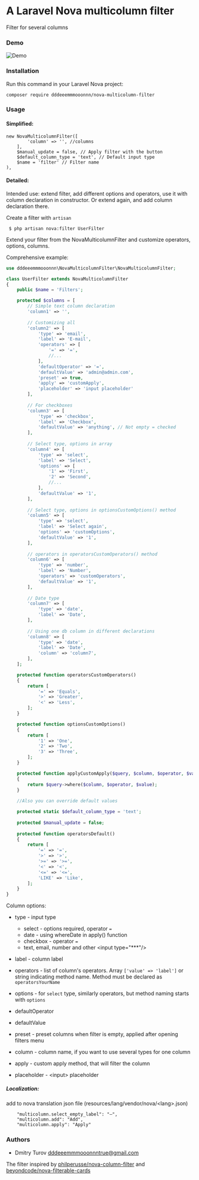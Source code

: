 # A Laravel Nova multicolumn filter
Filter for several columns

### Demo

![Demo](http://g.recordit.co/0ivt9YJcpy.gif)

### Installation

Run this command in your Laravel Nova project:

`composer require dddeeemmmooonnn/nova-multicolumn-filter`

### Usage

#### Simplified:

```
new NovaMulticolumnFilter([
        'column' => '', //columns
    ],
    $manual_update = false, // Apply filter with the button
    $default_column_type = 'text', // Default input type
    $name = 'filter' // Filter name
),
```

#### Detailed:

Intended use: extend filter, add different options and operators, use it with column declaration in constructor. Or extend again, and add column declaration there.

Create a filter with `artisan`

```shell 
 $ php artisan nova:filter UserFilter 
 ```
Extend your filter from the NovaMulticolumnFilter and customize operators, options, columns.

Сomprehensive example:

```php
use dddeeemmmooonnn\NovaMulticolumnFilter\NovaMulticolumnFilter;

class UserFilter extends NovaMulticolumnFilter
{
    public $name = 'Filters';

    protected $columns = [
        // Simple text column declaration
        'column1' => '',
        
        // Customizing all
        'column2' => [
            'type' => 'email',
            'label' => 'E-mail',
            'operators' => [
                '=' => '=',
                //...
            ],
            'defaultOperator' => '=',
            'defaultValue' => 'admin@admin.com',
            'preset' => true,
            'apply' => 'customApply',
            'placeholder' => 'input placeholder'
        ],
        
        // For checkboxes
        'column3' => [
            'type' => 'checkbox',
            'label' => 'Checkbox',
            'defaultValue' => 'anything', // Not empty = checked
        ],
        
        // Select type, options in array
        'column4' => [
            'type' => 'select',
            'label' => 'Select',
            'options' => [
                '1' => 'First',
                '2' => 'Second',
                //...
            ],
            'defaultValue' => '1',
        ],
        
        // Select type, options in optionsCustomOptions() method
        'column5' => [
            'type' => 'select',
            'label' => 'Select again',
            'options' => 'customOptions',
            'defaultValue' => '1',
        ],
        
        // operators in operatorsCustomOperators() method
        'column6' => [
            'type' => 'number',
            'label' => 'Number',
            'operators' => 'customOperators',
            'defaultValue' => '1',
        ],
        
        // Date type
        'column7' => [
            'type' => 'date',
            'label' => 'Date',
        ],
        
        // Using one db column in different declarations
        'column8' => [
            'type' => 'date',
            'label' => 'Date',
            'column' => 'column7',
        ],
    ];

    protected function operatorsCustomOperators()
    {
        return [
            '=' => 'Equals',
            '>' => 'Greater',
            '<' => 'Less',
        ];
    }

    protected function optionsCustomOptions()
    {
        return [
            '1' => 'One',
            '2' => 'Two',
            '3' => 'Three',
        ];
    }

    protected function applyCustomApply($query, $column, $operator, $value)
    {
        return $query->where($column, $operator, $value);
    }
    
    //Also you can override default values

    protected static $default_column_type = 'text';
    
    protected $manual_update = false;
    
    protected function operatorsDefault()
    {
        return [
            '=' => '=',
            '>' => '>',
            '>=' => '>=',
            '<' => '<',
            '<=' => '<=',
            'LIKE' => 'Like',
        ];
    }
}
```

Column options:

* type - input type
    * select - options required, operator `=`
    * date - using whereDate in apply() function
    * checkbox - operator `=`
    * text, email, number and other \<input type="\*\*\*"\/\>

* label - column label

* operators - list of column's operators. Array `['value' => 'label']` or string indicating method name. 
Method must be declared as `operatorsYourName`

* options - for `select` type, similarly operators, but method naming starts with `options`

* defaultOperator

* defaultValue

* preset - preset columns when filter is empty, applied after opening filters menu

* column - column name, if you want to use several types for one column

* apply - custom apply method, that will filter the column

* placeholder - \<input\> placeholder 

##### Localization:
add to nova translation json file (resources/lang/vendor/nova/\<lang\>.json)
```
    "multicolumn.select_empty_label": "—",
    "multicolumn.add": "Add",
    "multicolumn.apply": "Apply"
```

### Authors

* Dmitry Turov dddeeemmmooonnntrue@gmail.com

The filter inspired by [philperusse/nova-column-filter](https://github.com/philperusse/nova-column-filter) and
[beyondcode/nova-filterable-cards](https://github.com/beyondcode/nova-filterable-cards)
